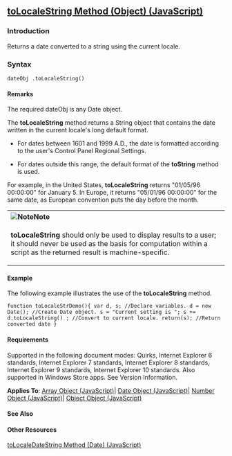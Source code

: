 ## [toLocaleString Method (Object) (JavaScript)](toLocaleString-Method__Object.html)

### Introduction 

 Returns a date converted to a string using the current locale.

### Syntax 

```
dateObj .toLocaleString()
```

#### Remarks 

<div id="languageReferenceRemarksSection" class="section" name="collapseableSection" style="">
  <p xmlns:util="util">
    The required <span class="parameter" sdata="paramReference">dateObj</span> is any <span sdata="langKeyword" value="Date"><span class="keyword">Date</span></span> object.
  </p>
  <p xmlns:util="util">
    The <b>toLocaleString</b> method returns a <span sdata="langKeyword" value="String"><span class="keyword">String</span></span> object that contains the date written in the current locale's long
    default format.
  </p>
  <ul xmlns:util="util">
    <li>
      <p>
        For dates between 1601 and 1999 A.D., the date is formatted according to the user's Control Panel Regional Settings.
      </p>
    </li>
    <li>
      <p>
        For dates outside this range, the default format of the <b>toString</b> method is used.
      </p>
    </li>
  </ul>
  <p xmlns:util="util">
    For example, in the United States, <b>toLocaleString</b> returns "01/05/96 00:00:00" for January 5. In Europe, it returns "05/01/96 00:00:00" for the same date, as European convention puts the
    day before the month.
  </p>
  <div class="alert">
    <table width="100%" cellspacing="0" cellpadding="0">
      <tr>
        <th align="left">
          <img class="note" alt="Note" title="Note" src="../icons/alert_note.gif" /><b>Note</b>
        </th>
      </tr>
      <tr>
        <td>
          <p xmlns:util="util">
            <b>toLocaleString</b> should only be used to display results to a user; it should never be used as the basis for computation within a script as the returned result is machine-specific.
          </p>
        </td>
      </tr>
    </table>
  </div>
</div>

#### Example 

<p xmlns:util="util">
  The following example illustrates the use of the <b>toLocaleString</b> method.
</p>

```
function toLocaleStrDemo(){ var d, s; //Declare variables. d = new Date(); //Create Date object. s = "Current setting is "; s += d.toLocaleString() ; //Convert to current locale. return(s); //Return
converted date }
```

#### Requirements 

<div id="requirementsTitleSection" class="section" name="collapseableSection" style="">
  <p xmlns:util="util"></p>
  <p>
    Supported in the following document modes: Quirks, Internet Explorer 6 standards, Internet Explorer 7 standards, Internet Explorer 8 standards, Internet Explorer 9 standards, Internet Explorer 10
    standards. Also supported in Windows Store apps. See Version Information.
  </p>
  <p xmlns:util="util">
    <b>Applies To</b>: <span sdata="link"><a href="08e5f552-0797-4b48-8164-609582fc18c9.htm">Array Object (JavaScript)</a></span>| <span sdata="link"><a href=
    "ce2202bb-7ec9-4f5a-bf48-3a04feff283e.htm">Date Object (JavaScript)</a></span>| <span sdata="link"><a href="76e87c37-cf6c-46cc-bafa-04be1fe3d78d.htm">Number Object (JavaScript)</a></span>|
    <span sdata="link"><a href="d24ef8fc-217b-4828-94e1-19f72780bae0.htm">Object Object (JavaScript)</a></span>
  </p>
</div>

#### See Also 

<div id="seeAlsoSection" class="section" name="collapseableSection" style="">
  <h4 class="subHeading">
    Other Resources
  </h4>
  <div class="seeAlsoStyle">
    <span sdata="link" xmlns:util="util"><a href="0b83715c-8ced-4bd7-8940-a8007d002d10.htm">toLocaleDateString Method (Date) (JavaScript)</a></span>
  </div>
</div>


